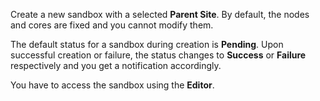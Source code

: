 Create a new sandbox with a selected **Parent Site**. By default, the nodes and cores are fixed and you cannot modify them.

The default status for a sandbox during creation is **Pending**. Upon successful creation or failure, the status changes to **Success** or **Failure** respectively and you get a notification accordingly.

You have to access the sandbox using the **Editor**.

